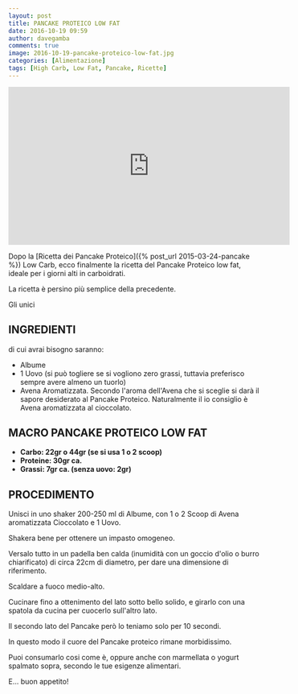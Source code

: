 ```yaml
---
layout: post
title: PANCAKE PROTEICO LOW FAT
date: 2016-10-19 09:59
author: davegamba
comments: true
image: 2016-10-19-pancake-proteico-low-fat.jpg
categories: [Alimentazione]
tags: [High Carb, Low Fat, Pancake, Ricette]
---
```

<iframe src="https://www.facebook.com/plugins/video.php?height=314&href=https%3A%2F%2Fwww.facebook.com%2Fdavegambafitness%2Fvideos%2F126802648760025%2F&show_text=false&width=560" width="560" height="314" style="border:none;overflow:hidden" scrolling="no" frameborder="0" allowfullscreen="true" allow="autoplay; clipboard-write; encrypted-media; picture-in-picture; web-share" allowFullScreen="true"></iframe>


Dopo la [Ricetta dei Pancake Proteico]({% post_url 2015-03-24-pancake %}) Low Carb, ecco finalmente la ricetta del Pancake Proteico low fat, ideale per i giorni alti in carboidrati.

La ricetta è persino più semplice della precedente.

Gli unici

INGREDIENTI
-----------

di cui avrai bisogno saranno:

*	Albume
*	1 Uovo (si può togliere se si vogliono zero grassi, tuttavia preferisco sempre avere almeno un tuorlo)
*	Avena Aromatizzata. Secondo l'aroma dell'Avena che si sceglie si darà il sapore desiderato al Pancake Proteico. Naturalmente il io consiglio è Avena aromatizzata al cioccolato.

MACRO PANCAKE PROTEICO LOW FAT
------------------------------

*	**Carbo: 22gr o 44gr (se si usa 1 o 2 scoop)**
*	**Proteine: 30gr ca.**
*	**Grassi: 7gr ca. (senza uovo: 2gr)**

PROCEDIMENTO
------------

Unisci in uno shaker 200-250 ml di Albume, con 1 o 2 Scoop di Avena aromatizzata Cioccolato e 1 Uovo.	

Shakera bene per ottenere un impasto omogeneo.

Versalo tutto in un padella ben calda (inumidità con un goccio d'olio o burro chiarificato) di circa 22cm di diametro, per dare una dimensione di riferimento.

Scaldare a fuoco medio-alto.

Cucinare fino a ottenimento del lato sotto bello solido, e girarlo con una spatola da cucina per cuocerlo sull'altro lato.

Il secondo lato del Pancake però lo teniamo solo per 10 secondi.

In questo modo il cuore del Pancake proteico rimane morbidissimo.

Puoi consumarlo cosi come è, oppure anche con marmellata o yogurt spalmato sopra, secondo le tue esigenze alimentari.

E... buon appetito!
